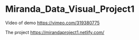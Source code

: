 # Miranda_Data_Visual_Project1
Video of demo
https://vimeo.com/319380775

The project
https://mirandaproject1.netlify.com/
